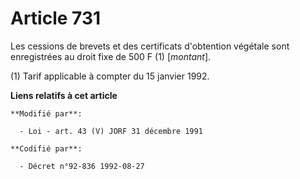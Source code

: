 # Article 731

Les cessions de brevets et des certificats d'obtention végétale sont enregistrées au droit fixe de 500 F (1) [*montant*].

(1) Tarif applicable à compter du 15 janvier 1992.

**Liens relatifs à cet article**

	**Modifié par**:

	  - Loi - art. 43 (V) JORF 31 décembre 1991

	**Codifié par**:

	  - Décret n°92-836 1992-08-27
